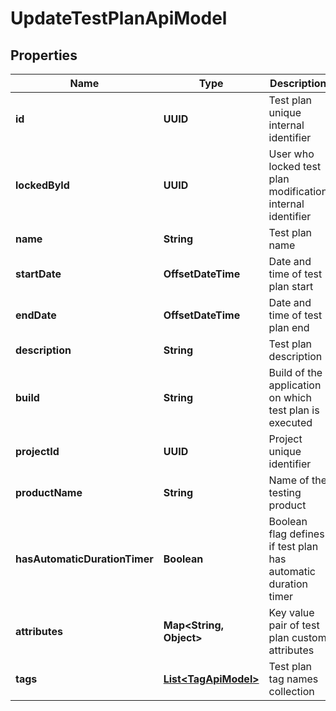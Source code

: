 

# UpdateTestPlanApiModel


## Properties

| Name | Type | Description | Notes |
|------------ | ------------- | ------------- | -------------|
|**id** | **UUID** | Test plan unique internal identifier |  |
|**lockedById** | **UUID** | User who locked test plan modification internal identifier |  [optional] |
|**name** | **String** | Test plan name |  |
|**startDate** | **OffsetDateTime** | Date and time of test plan start |  [optional] |
|**endDate** | **OffsetDateTime** | Date and time of test plan end |  [optional] |
|**description** | **String** | Test plan description |  [optional] |
|**build** | **String** | Build of the application on which test plan is executed |  [optional] |
|**projectId** | **UUID** | Project unique identifier |  |
|**productName** | **String** | Name of the testing product |  [optional] |
|**hasAutomaticDurationTimer** | **Boolean** | Boolean flag defines if test plan has automatic duration timer |  [optional] |
|**attributes** | **Map&lt;String, Object&gt;** | Key value pair of test plan custom attributes |  [optional] |
|**tags** | [**List&lt;TagApiModel&gt;**](TagApiModel.md) | Test plan tag names collection |  [optional] |



